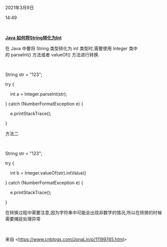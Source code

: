  

2021年3月9日

14:49

 

[**Java 如何将String转化为Int**](https://www.cnblogs.com/JonaLin/p/11199745.html)

在 Java 中要将 String 类型转化为 int 类型时,需要使用 Integer 类中的 parseInt() 方法或者 valueOf() 方法进行转换.

 

String str = \"123\";

try {

    int a = Integer.parseInt(str);

} catch (NumberFormatException e) {

    e.printStackTrace();

}

方法二

 

String str = \"123\";

try {

    int b = Integer.valueOf(str).intValue()

} catch (NumberFormatException e) {

    e.printStackTrace();

}

在转换过程中需要注意,因为字符串中可能会出现非数字的情况,所以在转换的时候需要捕捉处理异常

 

来自 \<<https://www.cnblogs.com/JonaLin/p/11199745.html>\>
